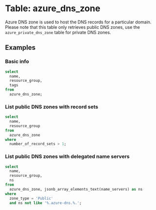 # Table: azure_dns_zone

Azure DNS zone is used to host the DNS records for a particular domain. Please note that this table only retrieves public DNS zones, use the `azure_private_dns_zone` table for private DNS zones.

## Examples

### Basic info

```sql
select
  name,
  resource_group,
  tags
from
  azure_dns_zone;
```

### List public DNS zones with record sets

```sql
select
  name,
  resource_group
from
  azure_dns_zone
where
  number_of_record_sets > 1;
```

### List public DNS zones with delegated name servers

```sql
select
  name,
  resource_group,
  ns
from
  azure_dns_zone, jsonb_array_elements_text(name_servers) as ns
where
  zone_type = 'Public'
  and ns not like '%.azure-dns.%.';
```
